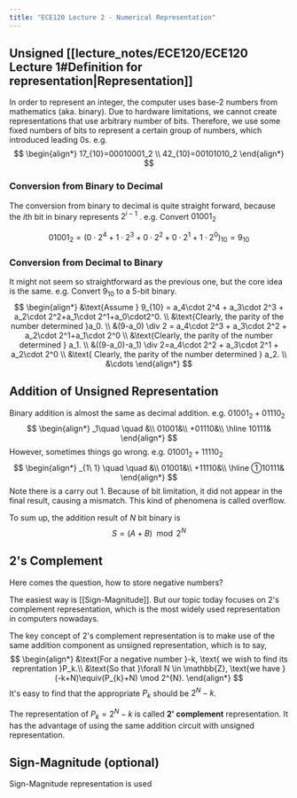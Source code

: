 ```yaml
---
title: "ECE120 Lecture 2 - Numerical Representation"
---
```


## Unsigned [[lecture_notes/ECE120/ECE120 Lecture 1#Definition for representation|Representation]]
In order to represent an integer, the computer uses base-2 numbers from mathematics (aka. binary).
Due to hardware limitations, we cannot create representations that use arbitrary number of bits. Therefore, we use some fixed numbers of bits to represent a certain group of numbers, which introduced leading 0s.
e.g.
$$
\begin{align*}
17_{10}=00010001_2 \\
42_{10}=00101010_2 
\end{align*}
$$
### Conversion from Binary to Decimal
The conversion from binary to decimal is quite straight forward, because the $i$th bit in binary represents $2^{i-1}$ .
e.g. Convert $01001_2$

$$
01001_2 = (0 \cdot 2^4 + 1 \cdot 2^3+0 \cdot 2^2+0 \cdot 2^1+1 \cdot 2^0)_{10}=9_{10}
$$

### Conversion from Decimal to Binary
It might not seem so straightforward as the previous one, but the core idea is the same.
e.g. Convert $9_{10}$ to a 5-bit binary.
$$
\begin{align*}
&\text{Assume } 9_{10} = a_4\cdot 2^4 + a_3\cdot 2^3 + a_2\cdot 2^2+a_1\cdot 2^1+a_0\cdot2^0. \\
&\text{Clearly, the parity of the number determined }a_0. \\
&(9-a_0) \div 2 = a_4\cdot 2^3 + a_3\cdot 2^2 + a_2\cdot 2^1+a_1\cdot 2^0 \\
&\text{Clearly, the parity of the number determined } a_1. \\
&((9-a_0)-a_1) \div 2=a_4\cdot 2^2 + a_3\cdot 2^1 + a_2\cdot 2^0 \\
&\text{ Clearly, the parity of the number determined } a_2. \\
&\cdots
\end{align*}
$$

## Addition of Unsigned Representation
Binary addition is almost the same as decimal addition.
e.g. $01001_2+01110_2$
$$
\begin{align*}
_1\quad \quad  &\\
01001&\\
+01110&\\
\hline
10111&
\end{align*}
$$
However, sometimes things go wrong.
e.g. $01001_2+11110_2$
$$
\begin{align*}
_{1\ 1} \quad \quad  &\\
01001&\\
+11110&\\
\hline
①10111&
\end{align*}
$$
Note there is a carry out 1. Because of bit limitation, it did not appear in the final result, causing a mismatch. This kind of phenomena is called overflow.

To sum up, the addition result of $N$ bit binary is
$$
S = (A+B)\mod 2^N
$$

## 2's Complement
Here comes the question, how to store negative numbers?

The easiest way is [[Sign-Magnitude]]. But our topic today focuses on 2's complement representation, which is the most widely used representation in computers nowadays.

The key concept of 2's complement representation is to make use of the same addition component as unsigned representation, which is to say,
$$
\begin{align*}
&\text{For a negative number }-k, \text{ we wish to find its reprentation }P_k.\\
&\text{So that }\forall N \in \mathbb{Z}, \text{we have }(-k+N)\equiv(P_{k}+N) \mod 2^{N}.
\end{align*}
$$
It's easy to find that the appropriate $P_{k}$ should be $2^{N}-k$.

The representation of $P_{k}=2^{N}-k$ is called **2' complement** representation. It has the advantage of using the same addition circuit with unsigned representation.

## Sign-Magnitude (optional)
Sign-Magnitude representation is used 